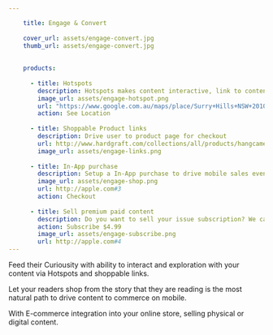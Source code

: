 ```yaml
---

    title: Engage & Convert 
    
    cover_url: assets/engage-convert.jpg
    thumb_url: assets/engage-convert.jpg
    
    
    products:
    
      - title: Hotspots
        description: Hotspots makes content interactive, link to content, rich media or locations.
        image_url: assets/engage-hotspot.png
        url: "https://www.google.com.au/maps/place/Surry+Hills+NSW+2010/@-33.8555086,151.2127795,15z/data=!4m2!3m1!1s0x6b12ae21f935bc5b:0x5017d681632cc90"
        action: See Location
        
      - title: Shoppable Product links
        description: Drive user to product page for checkout
        url: http://www.hardgraft.com/collections/all/products/hangcamerastrap-ocean
        image_url: assets/engage-links.png
        
      - title: In-App purchase
        description: Setup a In-App purchase to drive mobile sales even further.
        image_url: assets/engage-shop.png
        url: http://apple.com#3
        action: Checkout
        
      - title: Sell premium paid content
        description: Do you want to sell your issue subscription? We can handle all the App store integration.
        action: Subscribe $4.99
        image_url: assets/engage-subscribe.png
        url: http://apple.com#4
---
```


Feed their Curiousity with ability to interact and exploration with your content via Hotspots and shoppable links.


Let your readers shop from the story that they are reading is the most
natural path to drive content to commerce on mobile.

With E-commerce integration into your online store, selling physical or digital content. 

